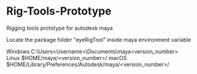 # Rig-Tools-Prototype
Rigging tools prototype for autodesk maya

Locate the package folder "eyeRigTool" inside maya environment variable

Windows	C:\Users\<Username>\Documents\maya\<version_number>\
Linux	$HOME/maya/<version_number>/
macOS	$HOME/Library/Preferences/Autodesk/maya/<version_number>/
